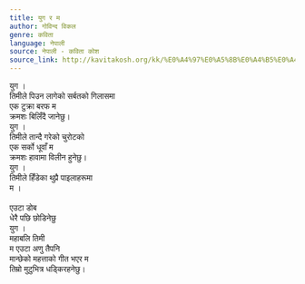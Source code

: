 ```yaml
---
title: युग र म
author: गोविन्द विकल
genre: कविता
language: नेपाली
source: नेपाली - कविता कोश
source_link: http://kavitakosh.org/kk/%E0%A4%97%E0%A5%8B%E0%A4%B5%E0%A4%BF%E0%A4%A8%E0%A5%8D%E0%A4%A6_%E0%A4%B5%E0%A4%BF%E0%A4%95%E0%A4%B2
---
```


युग ।  
तिमीले पिउन लागेको सर्बतको गिलासमा  
एक टुक्रा बरफ म  
क्रमशः बिलिँदै जानेछु।  
युग ।  
तिमीले तान्दै गरेको चुरोटको  
एक सर्को धूवाँ म  
क्रमशः हावामा विलीन हुनेछु।  
युग ।  
तिमीले हिँडेका थुप्रै पाइलाहरूमा  
म ।  
   
एउटा डोब  
धेरै पछि छोडिनेछु  
युग ।  
महाबलि तिमी  
म एउटा अणु तैपनि  
मान्छेको महत्ताको गीत भएर म  
तिम्रो मुटुभित्र धड्किरहनेछु।
